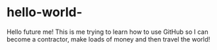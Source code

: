 # hello-world-

Hello future me! This is me trying to learn how to use GitHub so I can become a contractor,  make loads of money and then travel the world!
